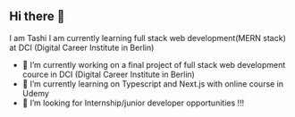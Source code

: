 ## Hi there 👋

I am Tashi
I am currently learning full stack web development(MERN stack) at DCI (Digital Career Institute in Berlin)


- 🔭 I’m currently working on a final project of full stack web development cource in DCI (Digital Career Institute in Berlin)
- 🌱 I’m currently learning on Typescript and Next.js with online course in Udemy
- 🤔 I’m looking for Internship/junior developer opportunities !!!

